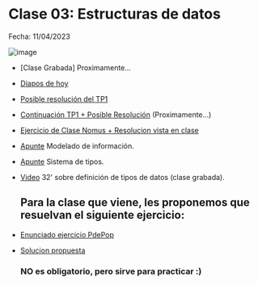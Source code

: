 # Clase 03: Estructuras de datos

Fecha: 11/04/2023

![image](https://github.com/pdepjm/bitacoras/assets/87919995/666ac8a5-8dea-4e22-b31e-2c41796c8ff2)

* [Clase Grabada] Proximamente...
* [Diapos de hoy](https://docs.google.com/presentation/d/1JtZzfINXaNt6SbWgqq7u2SeGDPLnTsokNKOxw_Jurcc/edit?usp=sharing)
* [Posible resolución del TP1](https://github.com/pdepjm/2024-f-tp1sueldo-asanzo/blob/main/src/Library.hs)
* [Continuación TP1 + Posible Resolución](Proximamente...) (Proximamente...)
* [Ejercicio de Clase Nomus + Resolucion vista en clase](https://github.com/pdepjm/2024-f-practica-nomus)
* [Apunte](https://docs.google.com/document/d/11C2UAbP70dP7sTID-ZxJm_a-5ypKxQUEuZr6GVk5yFI/edit) Modelado de información.
* [Apunte](https://docs.google.com/document/d/1q2o2zCBU2LOfJs3nWG7-r6SaFHCIU5c0M4CJNmqOIO0/edit) Sistema de tipos.
* [Video](https://www.youtube.com/watch?v=-nxoHX45o48&ab_channel=LucasSpigariol) 32' sobre definición de tipos de datos (clase grabada).

  ## Para la clase que viene, les proponemos que resuelvan el siguiente ejercicio:

* [Enunciado ejercicio PdePop](https://docs.google.com/document/d/1YSQqvULGcSTmLB9vcSMPWOABbtqqg8MS3zHinHD2f28/edit?usp=sharing)
* [Solucion propuesta](https://github.com/pdepjm/2024-f-practica-pdepop](https://github.com/pdepjm/2024-f-practica-pdepop/blob/main/src/Library.hs))

  ### NO es obligatorio, pero sirve para practicar :)
  
